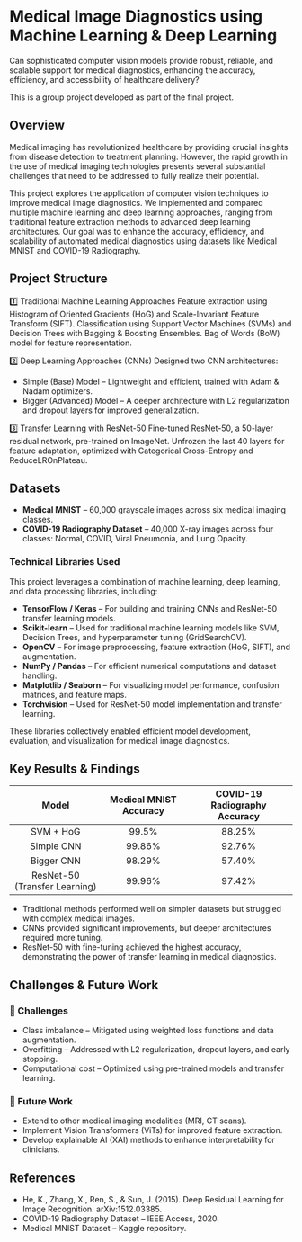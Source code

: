 # Medical Image Diagnostics using Machine Learning & Deep Learning
Can sophisticated computer vision models provide robust, reliable, and scalable support for medical diagnostics, enhancing the accuracy, efficiency, and accessibility of healthcare delivery?

This is a group project developed as part of the final project.

## Overview
Medical imaging has revolutionized healthcare by providing crucial insights from disease detection to treatment planning. However, the rapid growth in the use of medical imaging technologies presents several substantial challenges that need to be addressed to fully realize their potential.

This project explores the application of computer vision techniques to improve medical image diagnostics. We implemented and compared multiple machine learning and deep learning approaches, ranging from traditional feature extraction methods to advanced deep learning architectures. Our goal was to enhance the accuracy, efficiency, and scalability of automated medical diagnostics using datasets like Medical MNIST and COVID-19 Radiography.

## Project Structure
1️⃣ Traditional Machine Learning Approaches
Feature extraction using Histogram of Oriented Gradients (HoG) and Scale-Invariant Feature Transform (SIFT).
Classification using Support Vector Machines (SVMs) and Decision Trees with Bagging & Boosting Ensembles.
Bag of Words (BoW) model for feature representation.

2️⃣ Deep Learning Approaches (CNNs)
Designed two CNN architectures:
- Simple (Base) Model – Lightweight and efficient, trained with Adam & Nadam optimizers.
- Bigger (Advanced) Model – A deeper architecture with L2 regularization and dropout layers for improved generalization.

3️⃣ Transfer Learning with ResNet-50
Fine-tuned ResNet-50, a 50-layer residual network, pre-trained on ImageNet.
Unfrozen the last 40 layers for feature adaptation, optimized with Categorical Cross-Entropy and ReduceLROnPlateau.

## Datasets
- **Medical MNIST** – 60,000 grayscale images across six medical imaging classes.
- **COVID-19 Radiography Dataset** – 40,000 X-ray images across four classes: Normal, COVID, Viral Pneumonia, and Lung Opacity.

### Technical Libraries Used  

This project leverages a combination of machine learning, deep learning, and data processing libraries, including:  

- **TensorFlow / Keras** – For building and training CNNs and ResNet-50 transfer learning models.  
- **Scikit-learn** – Used for traditional machine learning models like SVM, Decision Trees, and hyperparameter tuning (GridSearchCV).  
- **OpenCV** – For image preprocessing, feature extraction (HoG, SIFT), and augmentation.  
- **NumPy / Pandas** – For efficient numerical computations and dataset handling.  
- **Matplotlib / Seaborn** – For visualizing model performance, confusion matrices, and feature maps.  
- **Torchvision** – Used for ResNet-50 model implementation and transfer learning.  

These libraries collectively enabled efficient model development, evaluation, and visualization for medical image diagnostics.

## Key Results & Findings

| Model |  Medical MNIST Accuracy   | COVID-19 Radiography Accuracy  |
| :-----: | :---: | :---: |
| SVM + HoG | 99.5%   | 88.25%   |
| Simple CNN | 99.86%   | 92.76%   |
| Bigger CNN | 98.29%   | 57.40%   |
|  ResNet-50 (Transfer Learning) | 99.96%   | 97.42%   |

- Traditional methods performed well on simpler datasets but struggled with complex medical images.
- CNNs provided significant improvements, but deeper architectures required more tuning.
- ResNet-50 with fine-tuning achieved the highest accuracy, demonstrating the power of transfer learning in medical diagnostics.




## Challenges & Future Work
### 🚀 Challenges
- Class imbalance – Mitigated using weighted loss functions and data augmentation.
- Overfitting – Addressed with L2 regularization, dropout layers, and early stopping.
- Computational cost – Optimized using pre-trained models and transfer learning.

### 🔬 Future Work
- Extend to other medical imaging modalities (MRI, CT scans).
- Implement Vision Transformers (ViTs) for improved feature extraction.
- Develop explainable AI (XAI) methods to enhance interpretability for clinicians.


## References
- He, K., Zhang, X., Ren, S., & Sun, J. (2015). Deep Residual Learning for Image Recognition. arXiv:1512.03385.
- COVID-19 Radiography Dataset – IEEE Access, 2020.
- Medical MNIST Dataset – Kaggle repository.

  
